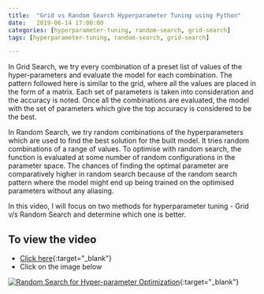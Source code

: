```yaml
---
title:  "Grid vs Random Search Hyperparameter Tuning using Python"
date:   2019-06-14 17:00:00
categories: [hyperparameter-tuning, random-search, grid-search]
tags: [hyperparameter-tuning, random-search, grid-search]

---
```


In Grid Search, we try every combination of a preset list of values of the hyper-parameters and evaluate the model for each combination. The pattern followed here is similar to the grid, where all the values are placed in the form of a matrix. Each set of parameters is taken into consideration and the accuracy is noted. Once all the combinations are evaluated, the model with the set of parameters which give the top accuracy is considered to be the best.

In Random Search, we try random combinations of the hyperparameters which are used to find the best solution for the built model. It tries random combinations of a range of values. To optimise with random search, the function is evaluated at some number of random configurations in the parameter space. The chances of finding the optimal parameter are comparatively higher in random search because of the random search pattern where the model might end up being trained on the optimised parameters without any aliasing.

In this video, I will focus on two methods for hyperparameter tuning - Grid v/s Random Search and determine which one is better.


## To view the video
* [Click here](https://youtu.be/Ah4wsTXghwI){:target="_blank"}
* Click on the image below

[![Random Search for Hyper-parameter Optimization](http://img.youtube.com/vi/Ah4wsTXghwI/0.jpg)](http://www.youtube.com/watch?v=Ah4wsTXghwI){:target="_blank"}